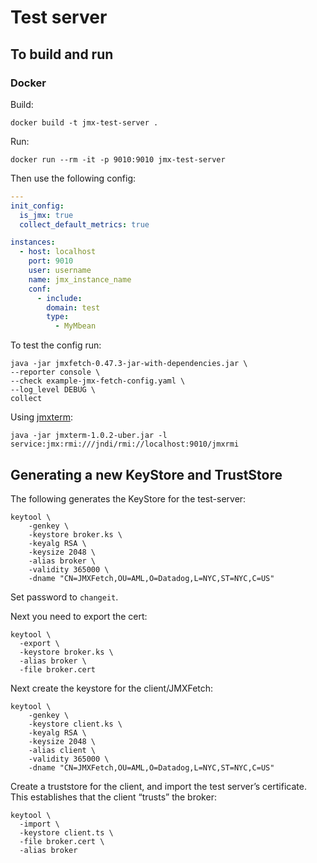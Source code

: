 # Test server


## To build and run

### Docker

Build:

```shell
docker build -t jmx-test-server .
```

Run:

```shell
docker run --rm -it -p 9010:9010 jmx-test-server
```

Then use the following config:

```yaml
---
init_config:
  is_jmx: true
  collect_default_metrics: true

instances:
  - host: localhost
    port: 9010
    user: username
    name: jmx_instance_name
    conf:
      - include:
        domain: test
        type:
          - MyMbean

```

To test the config run:
```shell
java -jar jmxfetch-0.47.3-jar-with-dependencies.jar \
--reporter console \
--check example-jmx-fetch-config.yaml \
--log_level DEBUG \
collect
```

Using [jmxterm](https://docs.cyclopsgroup.org/jmxterm):

```shell
java -jar jmxterm-1.0.2-uber.jar -l service:jmx:rmi:///jndi/rmi://localhost:9010/jmxrmi
```

## Generating a new KeyStore and TrustStore

The following generates the KeyStore for the test-server:

```shell
keytool \
    -genkey \
    -keystore broker.ks \
    -keyalg RSA \
    -keysize 2048 \
    -alias broker \
    -validity 365000 \
    -dname "CN=JMXFetch,OU=AML,O=Datadog,L=NYC,ST=NYC,C=US"
```

Set password to `changeit`.

Next you need to export the cert:

```shell
keytool \
  -export \
  -keystore broker.ks \
  -alias broker \
  -file broker.cert
```

Next create the keystore for the client/JMXFetch:

```shell
keytool \
    -genkey \
    -keystore client.ks \
    -keyalg RSA \
    -keysize 2048 \
    -alias client \
    -validity 365000 \
    -dname "CN=JMXFetch,OU=AML,O=Datadog,L=NYC,ST=NYC,C=US"
```

Create a truststore for the client, and import the test server’s certificate.
This establishes that the client “trusts” the broker:

```shell
keytool \
  -import \
  -keystore client.ts \
  -file broker.cert \
  -alias broker
```

